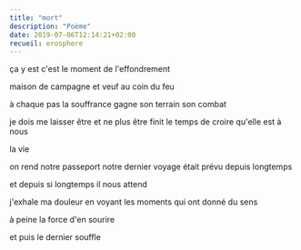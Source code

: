 ```yaml
---
title: "mort"
description: "Poème"
date: 2019-07-06T12:14:21+02:00
recueil: erosphere
---
```


ça y est c'est le moment
de l'effondrement

maison de campagne et veuf au coin du feu

à chaque pas la souffrance gagne son terrain
son combat

je dois me laisser être et ne plus être
finit le temps de croire qu'elle est à nous

la vie

on rend notre passeport
notre dernier voyage était prévu depuis longtemps

et depuis si longtemps
il nous attend

j'exhale ma douleur
en voyant les moments
qui ont donné du sens

à peine la force d'en sourire

et puis le dernier souffle
